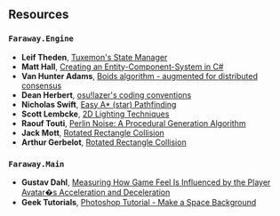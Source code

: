 ## Resources

### `Faraway.Engine`

- **Leif Theden**, [Tuxemon's State Manager](https://github.com/Tuxemon/Tuxemon)
- **Matt Hall**, [Creating an Entity-Component-System in C#](https://matthall.codes/blog/ecs/)
- **Van Hunter Adams**, [Boids algorithm - augmented for distributed consensus](https://vanhunteradams.com/Pico/Animal_Movement/Boids-algorithm.html)
- **Dean Herbert**, [osu!lazer's coding conventions](https://github.com/ppy/osu/blob/master/.editorconfig)
- **Nicholas Swift**, [Easy A\* (star) Pathfinding](https://medium.com/@nicholas.w.swift/easy-a-star-pathfinding-7e6689c7f7b2)
- **Scott Lembcke**, [2D Lighting Techniques](https://slembcke.github.io/2D-Lighting-Overview)
- **Raouf Touti**, [Perlin Noise: A Procedural Generation Algorithm](https://rtouti.github.io/graphics/perlin-noise-algorithm)
- **Jack Mott**, [Rotated Rectangle Collision](https://gist.github.com/jackmott/021bb1bd1135df71c389b42b8b44cc30)
- **Arthur Gerbelot**, [Rotated Rectangle Collision](https://stackoverflow.com/questions/62028169/how-to-detect-when-rotated-rectangles-are-colliding-each-other)

### `Faraway.Main`

- **Gustav Dahl**, [Measuring How Game Feel Is Influenced by the Player Avatar�s Acceleration and Deceleration](https://gustavdahl.net/other/GameFeel_GustavDahl_Medialogy2015.pdf)
- **Geek Tutorials**, [Photoshop Tutorial - Make a Space Background](https://www.youtube.com/watch?v=_TIGIxHp9b8)
